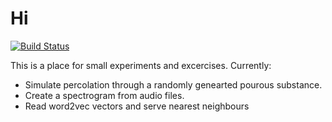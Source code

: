 # Hi

[![Build Status](https://travis-ci.org/purzelrakete/hi.png?branch=master)](https://travis-ci.org/purzelrakete/hi)

This is a place for small experiments and excercises. Currently:

- Simulate percolation through a randomly genearted pourous substance.
- Create a spectrogram from audio files.
- Read word2vec vectors and serve nearest neighbours

